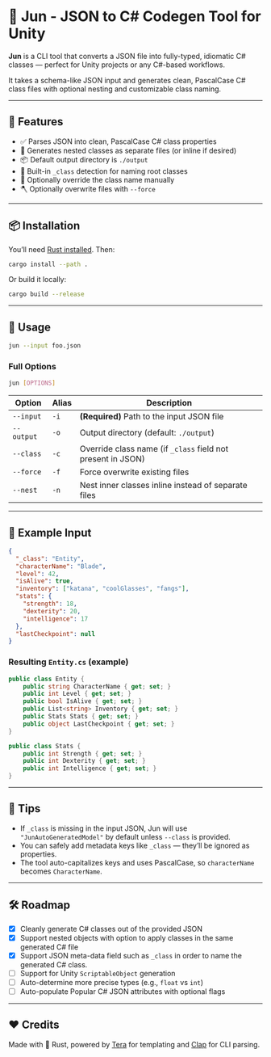 # 🧪 Jun - JSON to C# Codegen Tool for Unity

**Jun** is a CLI tool that converts a JSON file into fully-typed, idiomatic C# classes — perfect for Unity projects or any C#-based workflows.

It takes a schema-like JSON input and generates clean, PascalCase C# class files with optional nesting and customizable class naming.

---

## 🚀 Features

- ✅ Parses JSON into clean, PascalCase C# class properties  
- 🧱 Generates nested classes as separate files (or inline if desired)  
- 📦 Default output directory is `./output`  
- 🎯 Built-in `_class` detection for naming root classes  
- 🔧 Optionally override the class name manually  
- 🪓 Optionally overwrite files with `--force`

---

## 📦 Installation

You’ll need [Rust installed](https://www.rust-lang.org/tools/install). Then:

```bash
cargo install --path .
```

Or build it locally:

```bash
cargo build --release
```

---

## 🧾 Usage

```bash
jun --input foo.json
```

### Full Options

```bash
jun [OPTIONS]
```

| Option      | Alias | Description                                                  |
|-------------|-------|--------------------------------------------------------------|
| `--input`   | `-i`  | **(Required)** Path to the input JSON file                   |
| `--output`  | `-o`  | Output directory (default: `./output`)                       |
| `--class`   | `-c`  | Override class name (if `_class` field not present in JSON)  |
| `--force`   | `-f`  | Force overwrite existing files                               |
| `--nest`    | `-n`  | Nest inner classes inline instead of separate files          |

---

## 🧪 Example Input

```json
{
  "_class": "Entity",
  "characterName": "Blade",
  "level": 42,
  "isAlive": true,
  "inventory": ["katana", "coolGlasses", "fangs"],
  "stats": {
    "strength": 18,
    "dexterity": 20,
    "intelligence": 17
  },
  "lastCheckpoint": null
}
```

### Resulting `Entity.cs` (example)

```csharp
public class Entity {
    public string CharacterName { get; set; }
    public int Level { get; set; }
    public bool IsAlive { get; set; }
    public List<string> Inventory { get; set; }
    public Stats Stats { get; set; }
    public object LastCheckpoint { get; set; }
}

public class Stats {
    public int Strength { get; set; }
    public int Dexterity { get; set; }
    public int Intelligence { get; set; }
}
```

---

## 🧠 Tips

- If `_class` is missing in the input JSON, Jun will use `"JunAutoGeneratedModel"` by default unless `--class` is provided.
- You can safely add metadata keys like `_class` — they’ll be ignored as properties.
- The tool auto-capitalizes keys and uses PascalCase, so `characterName` becomes `CharacterName`.

---

## 🛠 Roadmap

- [x] Cleanly generate C# classes out of the provided JSON 
- [x] Support nested objects with option to apply classes in the same generated C# file
- [x] Support JSON meta-data field such as `_class` in order to name the generated C# class.
- [ ] Support for Unity `ScriptableObject` generation  
- [ ] Auto-determine more precise types (e.g., `float` vs `int`)
- [ ] Auto-populate Popular C# JSON attributes with optional flags

---

## ❤️ Credits

Made with 🦀 Rust, powered by [Tera](https://tera.netlify.app/) for templating and [Clap](https://docs.rs/clap/latest/clap/) for CLI parsing.

